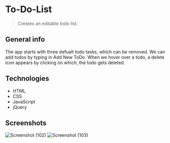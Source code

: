 # To-Do-List
> Creates an editable todo list.

## General info
The app starts with three defualt todo tasks, which can be removed. We can add todos by typing in Add New ToDo. When we hover over a todo, a delete icon appears by clicking on which, the todo gets deleted.


## Technologies
* HTML
* CSS
* JavaScript
* jQuery

## Screenshots
![Screenshot (102)](https://user-images.githubusercontent.com/82159394/116845357-35a7c980-ac03-11eb-84a7-db32f4aba61f.png)
![Screenshot (103)](https://user-images.githubusercontent.com/82159394/116845358-37718d00-ac03-11eb-9e4c-69dddaa47d9a.png)




